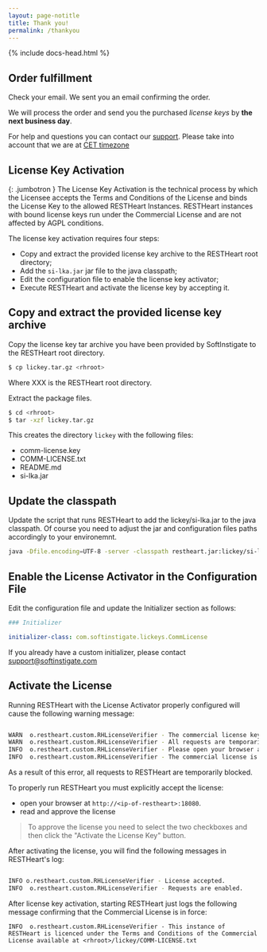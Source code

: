 ```yaml
---
layout: page-notitle
title: Thank you!
permalink: /thankyou
---
```


{% include docs-head.html %} 

## Order fulfillment

Check your email. We sent you an email confirming the order. 

We will process the order and send you the purchased *license keys* by **the next business day**. 

<div class="jumbotron">
    <i class=" icon-thumbs-up"></i>For help and questions you can contact our <a href="mailto:support@softinstigate.com">support</a>.
    Please take into account that we are at <a href="https://www.timeanddate.com/time/zone/italy/rome" target="_blank">CET timezone</a>
</div>

## License Key Activation

{: .jumbotron }
<i class=" icon-info"></i> The License Key Activation is the technical process by which the Licensee accepts the Terms and Conditions of the License and binds the License Key to the allowed RESTHeart Instances. RESTHeart instances with bound license keys run under the Commercial License and are not affected by AGPL conditions.

The license key activation requires four steps:

- Copy and extract the provided license key archive to the RESTHeart root directory;
- Add the `si-lka.jar` jar file to the java classpath;
- Edit the configuration file to enable the license key activator;
- Execute RESTHeart and activate the license key by accepting it.

## Copy and extract the provided license key archive

Copy the license key tar archive you have been provided by SoftInstigate to the RESTHeart root directory.

```bash
$ cp lickey.tar.gz <rhroot>
```

Where XXX <rhroot> is the RESTHeart root directory.

Extract the package files.

```bash
$ cd <rhroot>
$ tar -xzf lickey.tar.gz
```

This creates the directory `lickey` with the following files:

- comm-license.key
- COMM-LICENSE.txt
- README.md
- si-lka.jar

## Update the classpath

Update the script that runs RESTHeart to add the lickey/si-lka.jar to the java classpath.
Of course you need to adjust the jar and configuration files paths accordingly to your environemnt.

```bash
java -Dfile.encoding=UTF-8 -server -classpath restheart.jar:lickey/si-lka.jar org.restheart.Bootstrapper etc/restheart.yml
```
## Enable the License Activator in the Configuration File

Edit the configuration file and update the Initializer section as follows:

```yml
### Initializer

initializer-class: com.softinstigate.lickeys.CommLicense
```

If you already have a custom initializer, please contact support@softinstigate.com

## Activate the License

Running RESTHeart with the License Activator properly configured will cause the following warning message:

```bash

WARN  o.restheart.custom.RHLicenseVerifier - The commercial license key has not been activated yet.
WARN  o.restheart.custom.RHLicenseVerifier - All requests are temporarily blocked.
INFO  o.restheart.custom.RHLicenseVerifier - Please open your browser at http://<ip-of-restheart>:18080 and activate the license.
INFO  o.restheart.custom.RHLicenseVerifier - The commercial license is available at <rhroot>/lickey/COMM-LICENSE.txt
```

As a result of this error, all requests to RESTHeart are temporarily blocked.

To properly run RESTHeart you must explicitly accept the license:

 - open your browser at `http://<ip-of-restheart>:18080`.
 - read and approve the license

> To approve the license you need to select the two checkboxes and then click the "Activate the License Key" button.

After activating the license, you will find the following messages in RESTHeart's log:

```bash

INFO o.restheart.custom.RHLicenseVerifier - License accepted.
INFO  o.restheart.custom.RHLicenseVerifier - Requests are enabled.
```

After license key activation, starting RESTHeart just logs the following message confirming that the Commercial License is in force:

```
INFO  o.restheart.custom.RHLicenseVerifier - This instance of RESTHeart is licenced under the Terms and Conditions of the Commercial License available at <rhroot>/lickey/COMM-LICENSE.txt
```